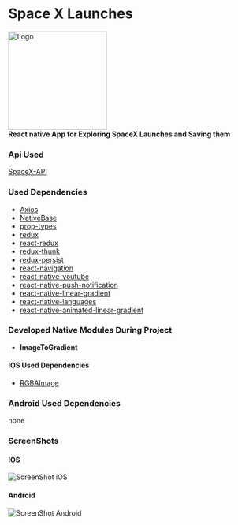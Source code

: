 # Space X Launches
<img src="https://i.ibb.co/vJbLqF6/Untitled-1.jpg" alt="Logo" border="0" width="200"></img>\
**React native App for Exploring SpaceX Launches and Saving them**
### Api Used
[SpaceX-API](https://github.com/r-spacex/SpaceX-API)
### Used Dependencies
- [Axios](https://github.com/axios/axios)
- [NativeBase](https://github.com/GeekyAnts/NativeBase)
- [prop-types](https://github.com/facebook/prop-types)
- [redux](https://github.com/reduxjs/redux)
- [react-redux](https://github.com/reduxjs/react-redux)
- [redux-thunk](https://github.com/reduxjs/redux-thunk)
- [redux-persist](https://github.com/rt2zz/redux-persist)
- [react-navigation](https://github.com/react-navigation/react-navigation)
- [react-native-youtube](https://github.com/inProgress-team/react-native-youtube)
- [react-native-push-notification](https://github.com/zo0r/react-native-push-notification)
- [react-native-linear-gradient](https://github.com/react-native-community/react-native-linear-gradient)
- [react-native-languages](https://github.com/react-native-community/react-native-languages)
- [react-native-animated-linear-gradient](https://github.com/heineiuo/react-native-animated-linear-gradient)
### Developed Native Modules During Project
- **ImageToGradient**


#### IOS Used Dependencies
- [RGBAImage](https://github.com/skyfe79/SwiftImageProcessing/blob/master/08_Blending.playground/Sources/RGBAImage.swift)
### Android Used Dependencies
none
### ScreenShots
#### IOS
![ScreenShot iOS](https://i.ibb.co/w78FN3g/Simulator-Screen-Shot-i-Phone-X-2019-01-19-at-12-38-17.png)
#### Android
![ScreenShot Android](https://i.ibb.co/Lg4QTnj/Screenshot-20190119-105939-RNnasaspaceapps2018.jpg)
